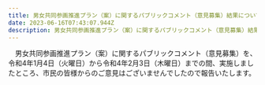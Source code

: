 ```yaml
---
title: 男女共同参画推進プラン（案）に関するパブリックコメント（意見募集）結果について（報告）
date: 2023-06-16T07:43:07.944Z
description: 男女共同参画推進プラン（案）に関するパブリックコメント（意見募集）結果について（報告）
---
```

　男女共同参画推進プラン（案）に関するパブリックコメント（意見募集）を、令和4年1月4日（火曜日）から令和4年2月3日（木曜日）までの間、実施しましたところ、市民の皆様からのご意見はございませんでしたので報告いたします。